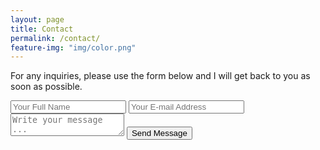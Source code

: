 ```yaml
---
layout: page
title: Contact
permalink: /contact/
feature-img: "img/color.png"
---
```


For any inquiries, please use the form below and I will get back to you as soon as possible.

<form action="https://getsimpleform.com/messages?form_api_token=d68f4ab340cf1474a1569d3b1357aa73" method="post">
  <!-- the redirect_to is optional, the form will redirect to the referrer on submission -->
  <input type='hidden' name='redirect_to' value='http://kurtzikaras.com/thank-you'/>
  <input type='text' name='name' placeholder='Your Full Name' />
  <input type='email' name='email' placeholder='Your E-mail Address' />
  <textarea name='message' placeholder='Write your message ...'></textarea>
  <input type='submit' value='Send Message' />
</form>